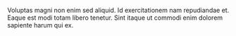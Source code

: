 Voluptas magni non enim sed aliquid. Id exercitationem nam repudiandae et. Eaque est modi totam libero tenetur. Sint itaque ut commodi enim dolorem sapiente harum qui ex.
